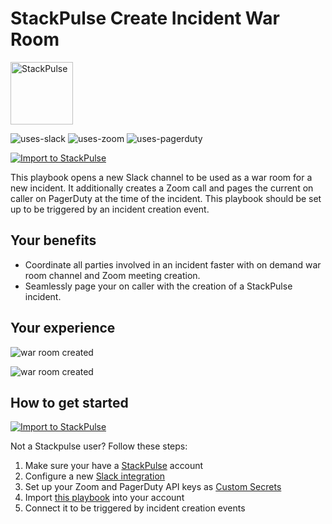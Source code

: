 # StackPulse Create Incident War Room

<img src="../../images/stackpulse.png" width="100" alt="StackPulse">

![uses-slack](https://img.shields.io/static/v1?label=uses&message=Slack&style=flat&logo=slack&color=4A154B)
![uses-zoom](https://img.shields.io/static/v1?label=uses&message=Zoom&style=flat&logo=zoom&color=2D8CFF)
![uses-pagerduty](https://img.shields.io/static/v1?label=uses&message=PagerDuty&style=flat&logo=pagerduty&color=47BA04)

[![Import to StackPulse](../../images/open_in_stackpulse.svg)](https://app.stackpulse.io/playbook/create#https://github.com/stackpulse/playbooks/blob/master/stackpulse/create-incident-war-room/playbook.yaml)

This playbook opens a new Slack channel to be used as a war room for a new incident.
It additionally creates a Zoom call and pages the current on caller on PagerDuty at the time of the incident.
This playbook should be set up to be triggered by an incident creation event.

## Your benefits

- Coordinate all parties involved in an incident faster with on demand war room channel and Zoom meeting creation.
- Seamlessly page your on caller with the creation of a StackPulse incident.

## Your experience

![war room created](../../images/war_room.gif)

![war room created](../../images/war_room_created.png)

## How to get started

[![Import to StackPulse](../../images/open_in_stackpulse.svg)](https://app.stackpulse.io/playbook/create#https://github.com/stackpulse/playbooks/blob/master/stackpulse/create-incident-war-room/playbook.yaml)

Not a Stackpulse user? Follow these steps:

1. Make sure your have a [StackPulse](https://stackpulse.com/get-started) account
2. Configure a new [Slack integration](https://docs.stackpulse.io/getting_started/#step-3-configure-a-new-slack-integration)
3. Set up your Zoom and PagerDuty API keys as [Custom Secrets](https://docs.stackpulse.io/integrations/#custom-integrations-secrets)
4. Import [this playbook](https://app.stackpulse.io/playbooks) into your account
5. Connect it to be triggered by incident creation events
